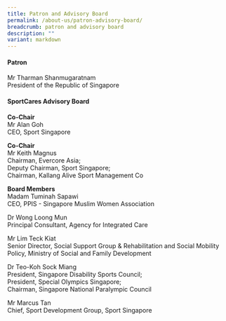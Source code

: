 ```yaml
---
title: Patron and Advisory Board
permalink: /about-us/patron-advisory-board/
breadcrumb: patron and advisory board
description: ""
variant: markdown
---
```

#### **Patron** <br>
Mr Tharman Shanmugaratnam  
President of the Republic of Singapore <br>

#### **SportCares Advisory Board** <br> 
**Co-Chair** <br>
Mr Alan Goh <br>
CEO, Sport Singapore

**Co-Chair**<br>
Mr Keith Magnus <br> 
Chairman, Evercore Asia; <br>
Deputy Chairman, Sport Singapore; <br> Chairman, Kallang Alive Sport Management Co

**Board Members**<br>
Madam Tuminah Sapawi <br>
CEO, PPIS - Singapore Muslim Women Association

Dr Wong Loong Mun <br>
Principal Consultant, Agency for Integrated Care

Mr Lim Teck Kiat <br>
Senior Director, Social Support Group &amp; Rehabilitation and Social Mobility Policy, Ministry of Social and Family Development

Dr Teo-Koh Sock Miang <br>
President, Singapore Disability Sports Council; <br>
President, Special Olympics Singapore; <br>
Chairman, Singapore National Paralympic Council

Mr Marcus Tan <br>
Chief, Sport Development Group, Sport Singapore